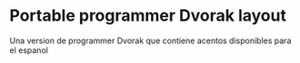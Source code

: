 # Portable programmer Dvorak layout
Una version de programmer Dvorak que contiene acentos disponibles para el espanol
